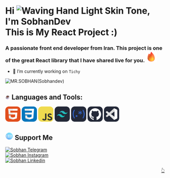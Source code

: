 <h1>Hi <img src="https://raw.githubusercontent.com/Tarikul-Islam-Anik/Animated-Fluent-Emojis/master/Emojis/Hand%20gestures/Waving%20Hand%20Light%20Skin%20Tone.png" alt="Waving Hand Light Skin Tone" width="35" height="35"/>, I'm SobhanDev <br> This is My React Project :)</h1>
<h3>A passionate front end developer from Iran. This project is one of the great React library that I have shared live for you. <img src="https://github.com/Tarikul-Islam-Anik/tarikul-islam-anik/raw/main/assets/images/Fire.png" alt="Slightly Smiling Face" width="35" height="35"/></h3>


- 🔭 I’m currently working on `Tichy`


<img src="https://s30.picofile.com/file/8473841250/2.jpg" alt="MR.SOBHAN(Sobhandev)" />



## <img src="https://github.com/Tarikul-Islam-Anik/tarikul-islam-anik/raw/main/assets/images/Hot%20Beverage.png" width="15"/> Languages and Tools:
<img src="https://github.com/tandpfun/skill-icons/blob/main/icons/HTML.svg" width="48" title="HTML"> <img src="https://github.com/tandpfun/skill-icons/blob/main/icons/CSS.svg" width="48" title="CSS"> <img src="https://github.com/tandpfun/skill-icons/blob/main/icons/JavaScript.svg" width="48" title="Javascript"> <img src="https://github.com/tandpfun/skill-icons/blob/main/icons/TailwindCSS-Dark.svg" width="48" title="TailWindCss"> <img src="https://github.com/tandpfun/skill-icons/blob/main/icons/Regex-Dark.svg" width="48" title="Regex"> <img src="https://github.com/tandpfun/skill-icons/blob/main/icons/Github-Dark.svg" width="48" title="Github"> <img src="https://github.com/tandpfun/skill-icons/blob/main/icons/VSCode-Dark.svg" width="48" title="Vscode"> 

## <img src="https://github.com/Tarikul-Islam-Anik/tarikul-islam-anik/raw/main/assets/images/Globe%20with%20Meridians.png" alt="Slightly Smiling Face" width="25" height="25"/> Support Me

<a href="https://t.me/soobhhan"><img src="https://github.com/gauravghongde/social-icons/blob/master/PNG/Color/Telegram.png?raw=true" width="18" title="Sobhan"> Telegram</a><br>
<a href="https://instagram.com/sobhan.__.85"><img src="https://upload.wikimedia.org/wikipedia/commons/thumb/5/58/Instagram-Icon.png/1024px-Instagram-Icon.png" width="18" title="Sobhan"> Instagram</a><br>
<a href="https://www.linkedin.com/in/sobhan-musazadeh"><img src="https://github.com/gauravghongde/social-icons/blob/master/PNG/Color/LinkedIN.png?raw=true" width="18" title="Sobhan"> Linkedin</a>

<p align="right"><a href="#readme-top">👆</a></p>
